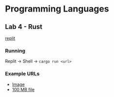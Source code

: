 # Programming Languages
## Lab 4 - Rust
[replit](https://replit.com/@romchestplay/lang-lab-4#src/main.rs)
### Running
Replit -> Shell ->
`cargo run <url>`
### Example URLs
- [Image](https://samples-files.com/samples/Images/jpg/3840-2160-sample.jpg)
- [100 MB file](https://ash-speed.hetzner.com/100MB.bin)
